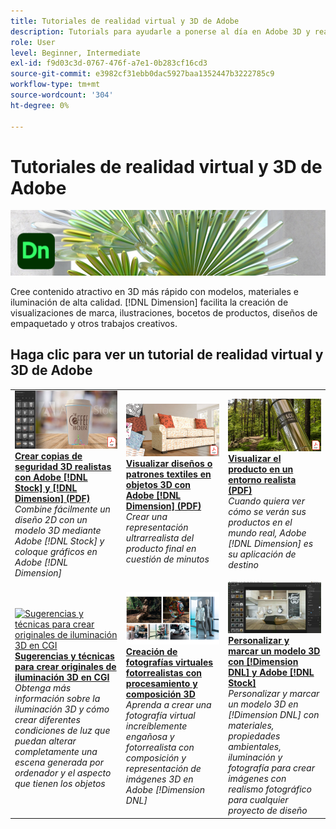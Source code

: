 ```yaml
---
title: Tutoriales de realidad virtual y 3D de Adobe
description: Tutorials para ayudarle a ponerse al día en Adobe 3D y realidad virtual
role: User
level: Beginner, Intermediate
exl-id: f9d03c3d-0767-476f-a7e1-0b283cf16cd3
source-git-commit: e3982cf31ebb0dac5927baa1352447b3222785c9
workflow-type: tm+mt
source-wordcount: '304'
ht-degree: 0%

---
```


# Tutoriales de realidad virtual y 3D de Adobe

![Imagen Hero de Creative Cloud](../assets/Dimenio.jpg)

Cree contenido atractivo en 3D más rápido con modelos, materiales e iluminación de alta calidad. [!DNL Dimension] facilita la creación de visualizaciones de marca, ilustraciones, bocetos de productos, diseños de empaquetado y otros trabajos creativos.

## Haga clic para ver un tutorial de realidad virtual y 3D de Adobe

<table>
<tr>
 <td>
   <a href="assets/CreateRealistic3DMockupswithAdobeStockandDimension.pdf">
      <img alt="Crear maquetas 3D realistas con Adobe [!DNL Stock] y [!DNL Dimension]" src="assets/CreateRealistic3DMockupswithAdobeStockandDimension.jpg" />
   </a>
    <div>
   <a href="assets/CreateRealistic3DMockupswithAdobeStockandDimension.pdf"><strong>Crear copias de seguridad 3D realistas con Adobe [!DNL Stock] y [!DNL Dimension] (PDF)</strong></a>
    </div>
    <em>Combine fácilmente un diseño 2D con un modelo 3D mediante Adobe [!DNL Stock] y coloque gráficos en Adobe [!DNL Dimension]</em>
    <br>
  </td>
  <td>
   <a href="assets/VisualizeTextileDesignsorPatternson3DObjectswithAdobeDimension.pdf">
      <img alt="Visualizar diseños o patrones textiles en objetos 3D con Adobe [!Dimension DNL]" src="assets/VisualizeTextileDesignsorPatternson3DObjectswithAdobeDimension.jpg" />
   </a>
    <div>
   <a href="assets/VisualizeTextileDesignsorPatternson3DObjectswithAdobeDimension.pdf"><strong>Visualizar diseños o patrones textiles en objetos 3D con Adobe [!DNL Dimension] (PDF)</strong></a>
    </div>
    <em>Crear una representación ultrarrealista del producto final en cuestión de minutos</em>
    <br>
  </td>
  <td>
   <a href="../cce/assets/VisualizeyourProductinaRealisticEnvironment.pdf">
      <img alt="Visualizar el producto en un entorno realista" src="assets/VisualizeyourProductinaRealisticEnvironment.jpg" />
   </a>
    <div>
   <a href="../cce/assets/VisualizeyourProductinaRealisticEnvironment.pdf"><strong>Visualizar el producto en un entorno realista (PDF)</strong></a>
    </div>
    <em>Cuando quiera ver cómo se verán sus productos en el mundo real, Adobe [!DNL Dimension] es su aplicación de destino</em>
    <br>
  </td>
</tr>
   <tr>
 <td>
   <a href="mastering3dlighting.md">
      <img alt="Sugerencias y técnicas para crear originales de iluminación 3D en CGI" src="assets/Mastering3dlighting_1.gif" />
   </a>
    <div>
   <a href="mastering3dlighting.md"><strong>Sugerencias y técnicas para crear originales de iluminación 3D en CGI</strong></a>
    </div>
    <em>Obtenga más información sobre la iluminación 3D y cómo crear diferentes condiciones de luz que puedan alterar completamente una escena generada por ordenador y el aspecto que tienen los objetos</em>
    <br>
  </td>
  <td>
   <a href="photorealistic.md">
      <img alt="Creación de fotografías virtuales fotorrealistas con procesamiento y composición 3D" src="assets/Photorealistic_TOC.png" />
   </a>
    <div>
   <a href="photorealistic.md"><strong>Creación de fotografías virtuales fotorrealistas con procesamiento y composición 3D</strong></a>
    </div>
    <em>Aprenda a crear una fotografía virtual increíblemente engañosa y fotorrealista con composición y representación de imágenes 3D en Adobe [!Dimension DNL]</em>
    <br>
  </td>
  <td>
   <a href="3ddimensionstock.md">
      <img alt="Personalizar y marcar un modelo 3D con [!Dimension DNL] y Adobe [!DNL Stock]" src="assets/3ddimensionstock.jpg" />
   </a>
    <div>
   <a href="3ddimensionstock.md"><strong>Personalizar y marcar un modelo 3D con [!Dimension DNL] y Adobe [!DNL Stock]</strong></a>
    </div>
    <em>Personalizar y marcar un modelo 3D en [!Dimension DNL] con materiales, propiedades ambientales, iluminación y fotografía para crear imágenes con realismo fotográfico para cualquier proyecto de diseño</em>
    <br>
  </td>
</tr>
</table>
